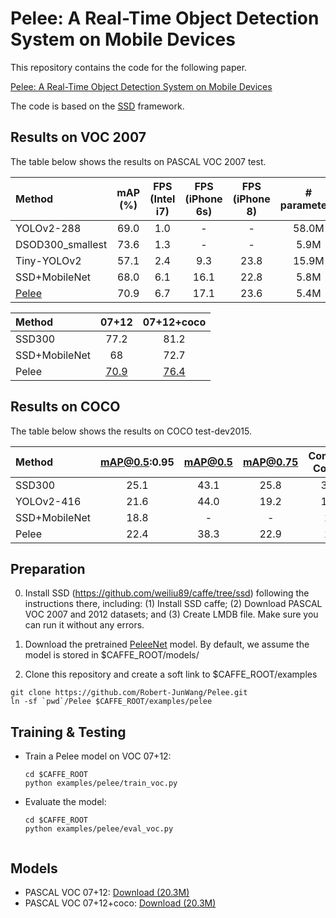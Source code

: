 # Pelee: A Real-Time Object Detection System on Mobile Devices
This repository contains the code for the following paper. 

[Pelee: A Real-Time Object Detection System on Mobile Devices](https://openreview.net/pdf?id=r1PhalTLf)

The code is based on the [SSD](https://github.com/weiliu89/caffe/tree/ssd) framework. 

## Results on VOC 2007

The table below shows the results on PASCAL VOC 2007 test.

| Method | mAP (%) | FPS (Intel i7) |FPS (iPhone 6s) |FPS (iPhone 8) | # parameters 
|:-------|:-----:|:-------:|:-------:|:-------:|:-------:|
| YOLOv2-288 | 69.0 | 1.0 | - | - | 58.0M |
| DSOD300_smallest| 73.6 | 1.3 | - | - |5.9M |
| Tiny-YOLOv2 | 57.1 | 2.4 | 9.3 | 23.8 | 15.9M |
| SSD+MobileNet | 68.0 | 6.1 | 16.1 | 22.8 |5.8M |
| [Pelee](https://drive.google.com/file/d/1mq54LMPoiyqzrxnu6T5naObCDtZYFNbQ/view?usp=sharing) | 70.9 | 6.7 | 17.1 | 23.6 | 5.4M |

| Method | 07+12 | 07+12+coco 
|:-------|:-----:|:-------:|
| SSD300 | 77.2 | 81.2|
| SSD+MobileNet | 68 | 72.7|
| Pelee | [70.9](https://drive.google.com/file/d/1mq54LMPoiyqzrxnu6T5naObCDtZYFNbQ/view?usp=sharing) | [76.4](https://drive.google.com/open?id=1_HOBfIpSl4QzBmnz_Edx7ENXYVCk47HI)|

## Results on COCO
The table below shows the results on COCO test-dev2015.

| Method | mAP@0.5:0.95 | mAP@0.5 |mAP@0.75|Computational Cost (MACs) | # parameters 
|:-------|:-----:|:-------:|:-------:|:-------:|:-------:|
| SSD300 | 25.1 | 43.1 | 25.8 | 34,360 M | 34.3 M |
| YOLOv2-416| 21.6 | 44.0 | 19.2 | 17,500 M|67.43 M |
| SSD+MobileNet | 18.8 | - | - | 1,200 M | 6.80 M |
| Pelee | 22.4 | 38.3 | 22.9 | 1,290 M |5.98 M |

## Preparation 

0. Install SSD (https://github.com/weiliu89/caffe/tree/ssd) following the instructions there, including: (1) Install SSD caffe; (2) Download PASCAL VOC 2007 and 2012 datasets; and (3) Create LMDB file. Make sure you can run it without any errors.

1. Download the pretrained [PeleeNet](https://drive.google.com/file/d/1OBzEnD5VEB_q_B8YkLx-i3PMHVO-wagk/view?usp=sharing) model. By default, we assume the model is stored in $CAFFE_ROOT/models/
2. Clone this repository and create a soft link to $CAFFE_ROOT/examples 
  ```shell
  git clone https://github.com/Robert-JunWang/Pelee.git
  ln -sf `pwd`/Pelee $CAFFE_ROOT/examples/pelee
  ```
## Training & Testing

- Train a Pelee model on VOC 07+12:

  ```shell
  cd $CAFFE_ROOT
  python examples/pelee/train_voc.py
  ```
- Evaluate the model:

  ```shell
  cd $CAFFE_ROOT
  python examples/pelee/eval_voc.py


## Models
- PASCAL VOC 07+12: [Download (20.3M)](https://drive.google.com/file/d/1mq54LMPoiyqzrxnu6T5naObCDtZYFNbQ/view?usp=sharing)
- PASCAL VOC 07+12+coco: [Download (20.3M)](https://drive.google.com/open?id=1_HOBfIpSl4QzBmnz_Edx7ENXYVCk47HI) 


